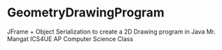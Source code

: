 # GeometryDrawingProgram
 JFrame + Object Serialization to create a 2D Drawing program in Java
Mr. Mangat ICS4UE AP Computer Science Class
